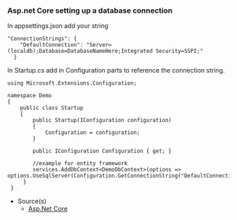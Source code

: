 ### Asp.net Core setting up a database connection

In appsettings.json add your string

```
"ConnectionStrings": {
    "DefaultConnection": "Server=(localdb);Database=DatabaseNameHere;Integrated Security=SSPI;"
  }
```

In Startup.cs add in Configuration parts to reference the connection string.

```
using Microsoft.Extensions.Configuration;

namespace Demo
{
    public class Startup
    {
        public Startup(IConfiguration configuration)
        {
            Configuration = configuration;
        }

        public IConfiguration Configuration { get; }
        
        //example for entity framework
        services.AddDbContext<DemoDbContext>(options => options.UseSqlServer(Configuration.GetConnectionString("DefaultConnection")));
     }
 }
```

- Source(s)
  - [Asp.Net Core](https://docs.microsoft.com/en-us/aspnet/core/?view=aspnetcore-2.2)
